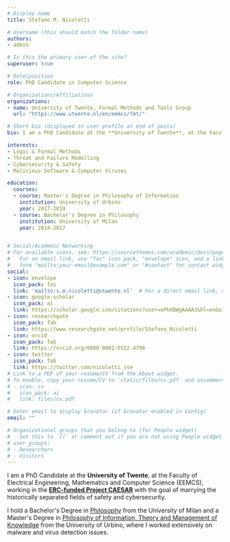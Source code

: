 ```yaml
---
# Display name
title: Stefano M. Nicoletti

# Username (this should match the folder name)
authors:
- admin

# Is this the primary user of the site?
superuser: true

# Role/position
role: PhD Candidate in Computer Science

# Organizations/Affiliations
organizations:
- name: University of Twente, Formal Methods and Tools Group
  url: "https://www.utwente.nl/en/eemcs/fmt/"

# Short bio (displayed in user profile at end of posts)
bio: I am a PhD Candidate at the **University of Twente**, at the Faculty of Electrical Engineering, Mathematics and Computer Science (EEMCS), working in the **ERC-funded Project CAESAR** with the goal of marrying the historically separated fields of safety and cybersecurity.

interests:
- Logic & Formal Methods
- Threat and Failure Modelling
- Cybersecurity & Safety
- Malicious Software & Computer Viruses 

education:
  courses:
  - course: Master's Degree in Philosophy of Information
    institution: University of Urbino
    year: 2017-2019
  - course: Bachelor's Degree in Philosophy
    institution: University of Milan
    year: 2014-2017


# Social/Academic Networking
# For available icons, see: https://sourcethemes.com/academic/docs/page-builder/#icons
#   For an email link, use "fas" icon pack, "envelope" icon, and a link in the
#   form "mailto:your-email@example.com" or "#contact" for contact widget.
social:
- icon: envelope
  icon_pack: fas
  link: 'mailto:s.m.nicoletti@utwente.nl'  # For a direct email link, use "mailto:test@example.org".
- icon: google-scholar
  icon_pack: ai
  link: https://scholar.google.com/citations?user=oPkHQWgAAAAJ&hl=en&oi=ao
- icon: researchgate
  icon_pack: fab
  link: https://www.researchgate.net/profile/Stefano_Nicoletti
- icon: orcid
  icon_pack: fab
  link: https://orcid.org/0000-0001-5522-4798
- icon: twitter
  icon_pack: fab
  link: https://twitter.com/nicoletti_ste
# Link to a PDF of your resume/CV from the About widget.
# To enable, copy your resume/CV to `static/files/cv.pdf` and uncomment the lines below.
# - icon: cv
#   icon_pack: ai
#   link: files/cv.pdf

# Enter email to display Gravatar (if Gravatar enabled in Config)
email: ""

# Organizational groups that you belong to (for People widget)
#   Set this to `[]` or comment out if you are not using People widget.
# user_groups:
# - Researchers
# - Visitors
---
```


I am a PhD Candidate at the **University of Twente**, at the Faculty of Electrical Engineering, Mathematics and Computer Science (EEMCS), working in the <a href="https://www.utoday.nl/news/67696/erc-consolidator-grant-for-marielle-stoelinga">**ERC-funded Project CAESAR**</a> with the goal of marrying the historically separated fields of safety and cybersecurity. 

I hold a Bachelor's Degree in <a href="http://eng.dipafilo.unimi.it/ecm/home">Philosophy</a> from the University of Milan and a Master's Degree in <a href="http://filosofia.uniurb.it/">Philosophy of Information, Theory and Management of Knowledge</a> from the University of Urbino, where I worked extensively on malware and virus detection issues.

